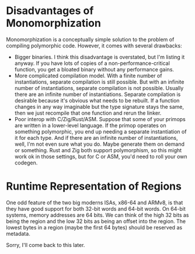 # Disadvantages of Monomorphization

Monomorphization is a conceptually simple solution to the problem of
compiling polymorphic code. However, it comes with several drawbacks:

* Bigger binaries. I think this disadvantage is overstated, but I'm listing
  it anyway. If you have lots of copies of a non-performance-critical function,
  you get a bloated binary without any performance gains.
* More complicated compilation model. With a finite number of instantiations,
  separate compilation is still possible. But with an infinite number of
  instantiations, separate compilation is not possible. Usually there
  are an infinite number of instantiations. Separate compilation is desirable
  because it's obvious what needs to be rebuilt. If a function changes
  in any way imaginable but the type signature stays the same, then we
  just recompile that one function and rerun the linker.
* Poor interop with C/Zig/Rust/ASM. Suppose that some of your primops are
  written in a lower-level language. If the primop operates on something
  polymorphic, you end up needing a separate instantiation of it for each
  type. And if there are an infinite number of instantiations, well, I'm
  not even sure what you do. Maybe generate them on demand or something.
  Rust and Zig both support polymorphism, so this might work ok in those
  settings, but for C or ASM, you'd need to roll your own codegen.

# Runtime Representation of Regions

One odd feature of the two big moderns ISAs, x86-64 and ARMv8, is that
they have good support for both 32-bit words and 64-bit words. On 64-bit
systems, memory addresses are 64 bits. We can think of the high 32 bits
as being the region and the low 32 bits as being an offset into the region.
The lowest bytes in a region (maybe the first 64 bytes) should be reserved
as metadata.

Sorry, I'll come back to this later.
